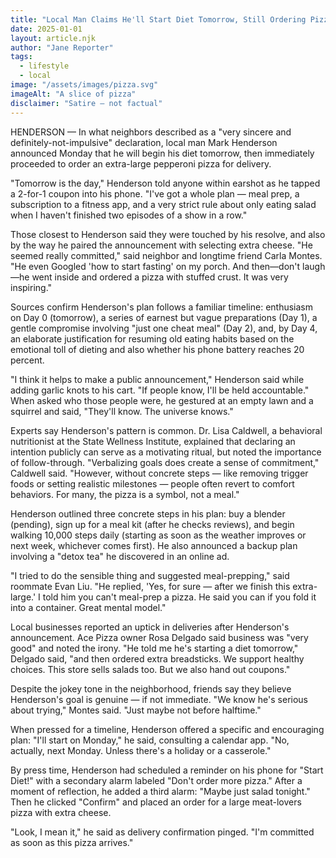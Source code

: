 ```yaml
---
title: "Local Man Claims He'll Start Diet Tomorrow, Still Ordering Pizza"
date: 2025-01-01
layout: article.njk
author: "Jane Reporter"
tags:
  - lifestyle
  - local
image: "/assets/images/pizza.svg"
imageAlt: "A slice of pizza"
disclaimer: "Satire — not factual"
---
```


HENDERSON — In what neighbors described as a "very sincere and definitely-not-impulsive" declaration, local man Mark Henderson announced Monday that he will begin his diet tomorrow, then immediately proceeded to order an extra-large pepperoni pizza for delivery.

"Tomorrow is the day," Henderson told anyone within earshot as he tapped a 2-for-1 coupon into his phone. "I've got a whole plan — meal prep, a subscription to a fitness app, and a very strict rule about only eating salad when I haven't finished two episodes of a show in a row."

Those closest to Henderson said they were touched by his resolve, and also by the way he paired the announcement with selecting extra cheese. "He seemed really committed," said neighbor and longtime friend Carla Montes. "He even Googled 'how to start fasting' on my porch. And then—don't laugh—he went inside and ordered a pizza with stuffed crust. It was very inspiring."

Sources confirm Henderson's plan follows a familiar timeline: enthusiasm on Day 0 (tomorrow), a series of earnest but vague preparations (Day 1), a gentle compromise involving "just one cheat meal" (Day 2), and, by Day 4, an elaborate justification for resuming old eating habits based on the emotional toll of dieting and also whether his phone battery reaches 20 percent.

"I think it helps to make a public announcement," Henderson said while adding garlic knots to his cart. "If people know, I'll be held accountable." When asked who those people were, he gestured at an empty lawn and a squirrel and said, "They'll know. The universe knows."

Experts say Henderson's pattern is common. Dr. Lisa Caldwell, a behavioral nutritionist at the State Wellness Institute, explained that declaring an intention publicly can serve as a motivating ritual, but noted the importance of follow-through. "Verbalizing goals does create a sense of commitment," Caldwell said. "However, without concrete steps — like removing trigger foods or setting realistic milestones — people often revert to comfort behaviors. For many, the pizza is a symbol, not a meal."

Henderson outlined three concrete steps in his plan: buy a blender (pending), sign up for a meal kit (after he checks reviews), and begin walking 10,000 steps daily (starting as soon as the weather improves or next week, whichever comes first). He also announced a backup plan involving a "detox tea" he discovered in an online ad.

"I tried to do the sensible thing and suggested meal-prepping," said roommate Evan Liu. "He replied, 'Yes, for sure — after we finish this extra-large.' I told him you can't meal-prep a pizza. He said you can if you fold it into a container. Great mental model."

Local businesses reported an uptick in deliveries after Henderson's announcement. Ace Pizza owner Rosa Delgado said business was "very good" and noted the irony. "He told me he's starting a diet tomorrow," Delgado said, "and then ordered extra breadsticks. We support healthy choices. This store sells salads too. But we also hand out coupons."

Despite the jokey tone in the neighborhood, friends say they believe Henderson's goal is genuine — if not immediate. "We know he's serious about trying," Montes said. "Just maybe not before halftime."

When pressed for a timeline, Henderson offered a specific and encouraging plan: "I'll start on Monday," he said, consulting a calendar app. "No, actually, next Monday. Unless there's a holiday or a casserole."

By press time, Henderson had scheduled a reminder on his phone for "Start Diet!" with a secondary alarm labeled "Don't order more pizza." After a moment of reflection, he added a third alarm: "Maybe just salad tonight." Then he clicked "Confirm" and placed an order for a large meat-lovers pizza with extra cheese.

"Look, I mean it," he said as delivery confirmation pinged. "I'm committed as soon as this pizza arrives."